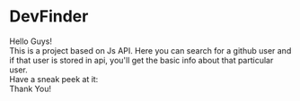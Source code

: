 # DevFinder
Hello Guys!<br>
This is a project based on Js API.
Here you can search for a github user and if that user is stored in api, you'll get the basic info about that particular user.<br>
Have a sneak peek at it: <br>
Thank You!

